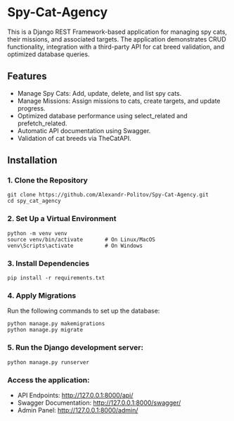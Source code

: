 # Spy-Cat-Agency 

This is a Django REST Framework-based application for managing spy cats, their missions, and associated targets.
The application demonstrates CRUD functionality, integration with a third-party API for cat breed validation, and optimized database queries.

## Features
- Manage Spy Cats: Add, update, delete, and list spy cats.
- Manage Missions: Assign missions to cats, create targets, and update progress.
- Optimized database performance using select_related and prefetch_related.
- Automatic API documentation using Swagger.
- Validation of cat breeds via TheCatAPI.

## Installation

### 1. Clone the Repository
```shell
git clone https://github.com/Alexandr-Politov/Spy-Cat-Agency.git
cd spy_cat_agency
```
### 2. Set Up a Virtual Environment
```shell
python -m venv venv
source venv/bin/activate       # On Linux/MacOS
venv\Scripts\activate          # On Windows
```
### 3. Install Dependencies
```shell
pip install -r requirements.txt
```
### 4. Apply Migrations
Run the following commands to set up the database:
```shell
python manage.py makemigrations
python manage.py migrate
```
### 5. Run the Django development server:
```shell
python manage.py runserver
```
### Access the application:
- API Endpoints: http://127.0.0.1:8000/api/
- Swagger Documentation: http://127.0.0.1:8000/swagger/
- Admin Panel: http://127.0.0.1:8000/admin/

